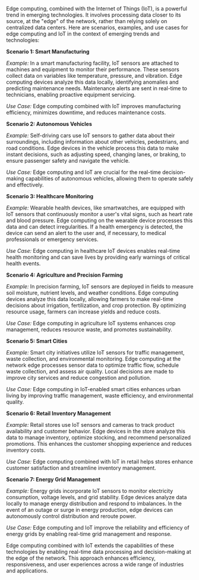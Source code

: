 Edge computing, combined with the Internet of Things (IoT), is a powerful trend in emerging technologies. It involves processing data closer to its source, at the "edge" of the network, rather than relying solely on centralized data centers. Here are scenarios, examples, and use cases for edge computing and IoT in the context of emerging trends and technologies:

**Scenario 1: Smart Manufacturing**

_Example:_ In a smart manufacturing facility, IoT sensors are attached to machines and equipment to monitor their performance. These sensors collect data on variables like temperature, pressure, and vibration. Edge computing devices analyze this data locally, identifying anomalies and predicting maintenance needs. Maintenance alerts are sent in real-time to technicians, enabling proactive equipment servicing.

_Use Case:_ Edge computing combined with IoT improves manufacturing efficiency, minimizes downtime, and reduces maintenance costs.

**Scenario 2: Autonomous Vehicles**

_Example:_ Self-driving cars use IoT sensors to gather data about their surroundings, including information about other vehicles, pedestrians, and road conditions. Edge devices in the vehicle process this data to make instant decisions, such as adjusting speed, changing lanes, or braking, to ensure passenger safety and navigate the vehicle.

_Use Case:_ Edge computing and IoT are crucial for the real-time decision-making capabilities of autonomous vehicles, allowing them to operate safely and effectively.

**Scenario 3: Healthcare Monitoring**

_Example:_ Wearable health devices, like smartwatches, are equipped with IoT sensors that continuously monitor a user's vital signs, such as heart rate and blood pressure. Edge computing on the wearable device processes this data and can detect irregularities. If a health emergency is detected, the device can send an alert to the user and, if necessary, to medical professionals or emergency services.

_Use Case:_ Edge computing in healthcare IoT devices enables real-time health monitoring and can save lives by providing early warnings of critical health events.

**Scenario 4: Agriculture and Precision Farming**

_Example:_ In precision farming, IoT sensors are deployed in fields to measure soil moisture, nutrient levels, and weather conditions. Edge computing devices analyze this data locally, allowing farmers to make real-time decisions about irrigation, fertilization, and crop protection. By optimizing resource usage, farmers can increase yields and reduce costs.

_Use Case:_ Edge computing in agriculture IoT systems enhances crop management, reduces resource waste, and promotes sustainability.

**Scenario 5: Smart Cities**

_Example:_ Smart city initiatives utilize IoT sensors for traffic management, waste collection, and environmental monitoring. Edge computing at the network edge processes sensor data to optimize traffic flow, schedule waste collection, and assess air quality. Local decisions are made to improve city services and reduce congestion and pollution.

_Use Case:_ Edge computing in IoT-enabled smart cities enhances urban living by improving traffic management, waste efficiency, and environmental quality.

**Scenario 6: Retail Inventory Management**

_Example:_ Retail stores use IoT sensors and cameras to track product availability and customer behavior. Edge devices in the store analyze this data to manage inventory, optimize stocking, and recommend personalized promotions. This enhances the customer shopping experience and reduces inventory costs.

_Use Case:_ Edge computing combined with IoT in retail helps stores enhance customer satisfaction and streamline inventory management.

**Scenario 7: Energy Grid Management**

_Example:_ Energy grids incorporate IoT sensors to monitor electricity consumption, voltage levels, and grid stability. Edge devices analyze data locally to manage energy distribution and respond to imbalances. In the event of an outage or surge in energy production, edge devices can autonomously control distribution and reroute power.

_Use Case:_ Edge computing and IoT improve the reliability and efficiency of energy grids by enabling real-time grid management and response.

Edge computing combined with IoT extends the capabilities of these technologies by enabling real-time data processing and decision-making at the edge of the network. This approach enhances efficiency, responsiveness, and user experiences across a wide range of industries and applications.